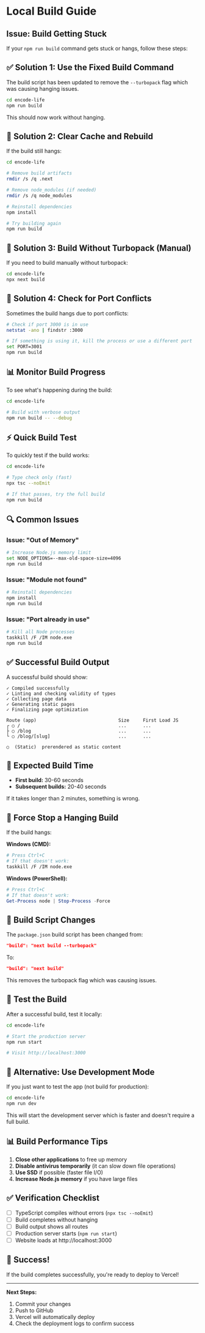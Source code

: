 # Local Build Guide

## Issue: Build Getting Stuck

If your `npm run build` command gets stuck or hangs, follow these steps:

## ✅ Solution 1: Use the Fixed Build Command

The build script has been updated to remove the `--turbopack` flag which was causing hanging issues.

```bash
cd encode-life
npm run build
```

This should now work without hanging.

## 🔧 Solution 2: Clear Cache and Rebuild

If the build still hangs:

```bash
cd encode-life

# Remove build artifacts
rmdir /s /q .next

# Remove node_modules (if needed)
rmdir /s /q node_modules

# Reinstall dependencies
npm install

# Try building again
npm run build
```

## 🚀 Solution 3: Build Without Turbopack (Manual)

If you need to build manually without turbopack:

```bash
cd encode-life
npx next build
```

## 🐛 Solution 4: Check for Port Conflicts

Sometimes the build hangs due to port conflicts:

```bash
# Check if port 3000 is in use
netstat -ano | findstr :3000

# If something is using it, kill the process or use a different port
set PORT=3001
npm run build
```

## 📊 Monitor Build Progress

To see what's happening during the build:

```bash
cd encode-life

# Build with verbose output
npm run build -- --debug
```

## ⚡ Quick Build Test

To quickly test if the build works:

```bash
cd encode-life

# Type check only (fast)
npx tsc --noEmit

# If that passes, try the full build
npm run build
```

## 🔍 Common Issues

### Issue: "Out of Memory"
```bash
# Increase Node.js memory limit
set NODE_OPTIONS=--max-old-space-size=4096
npm run build
```

### Issue: "Module not found"
```bash
# Reinstall dependencies
npm install
npm run build
```

### Issue: "Port already in use"
```bash
# Kill all Node processes
taskkill /F /IM node.exe
npm run build
```

## ✅ Successful Build Output

A successful build should show:

```
✓ Compiled successfully
✓ Linting and checking validity of types
✓ Collecting page data
✓ Generating static pages
✓ Finalizing page optimization

Route (app)                              Size     First Load JS
┌ ○ /                                    ...      ...
├ ○ /blog                                ...      ...
└ ○ /blog/[slug]                         ...      ...

○  (Static)  prerendered as static content
```

## 🎯 Expected Build Time

- **First build:** 30-60 seconds
- **Subsequent builds:** 20-40 seconds

If it takes longer than 2 minutes, something is wrong.

## 🛑 Force Stop a Hanging Build

If the build hangs:

**Windows (CMD):**
```bash
# Press Ctrl+C
# If that doesn't work:
taskkill /F /IM node.exe
```

**Windows (PowerShell):**
```powershell
# Press Ctrl+C
# If that doesn't work:
Get-Process node | Stop-Process -Force
```

## 📝 Build Script Changes

The `package.json` build script has been changed from:
```json
"build": "next build --turbopack"
```

To:
```json
"build": "next build"
```

This removes the turbopack flag which was causing issues.

## 🧪 Test the Build

After a successful build, test it locally:

```bash
cd encode-life

# Start the production server
npm run start

# Visit http://localhost:3000
```

## 🔄 Alternative: Use Development Mode

If you just want to test the app (not build for production):

```bash
cd encode-life
npm run dev
```

This will start the development server which is faster and doesn't require a full build.

## 📊 Build Performance Tips

1. **Close other applications** to free up memory
2. **Disable antivirus temporarily** (it can slow down file operations)
3. **Use SSD** if possible (faster file I/O)
4. **Increase Node.js memory** if you have large files

## ✅ Verification Checklist

- [ ] TypeScript compiles without errors (`npx tsc --noEmit`)
- [ ] Build completes without hanging
- [ ] Build output shows all routes
- [ ] Production server starts (`npm run start`)
- [ ] Website loads at http://localhost:3000

## 🎉 Success!

If the build completes successfully, you're ready to deploy to Vercel!

---

**Next Steps:**
1. Commit your changes
2. Push to GitHub
3. Vercel will automatically deploy
4. Check the deployment logs to confirm success
